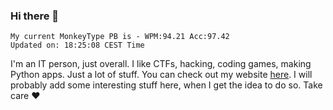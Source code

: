 ### Hi there 👋
<!-- PB START -->
```
My current MonkeyType PB is - WPM:94.21 Acc:97.42
Updated on: 18:25:08 CEST Time
```
<!-- PB END -->
I'm an IT person, just overall. I like CTFs, hacking, coding games, making Python apps. Just a lot of stuff.
You can check out my website [here](https://skill3472.github.io/).
I will probably add some interesting stuff here, when I get the idea to do so. Take care ❤️
